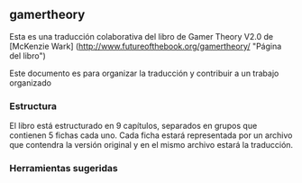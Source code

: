 ## gamertheory

Esta es una traducción colaborativa del libro de Gamer Theory V2.0 de [McKenzie Wark] (http://www.futureofthebook.org/gamertheory/ "Página del libro")

Este documento es para organizar la traducción y contribuir a un trabajo organizado

### Estructura
El libro está estructurado en 9 capítulos, separados en grupos que contienen 5 fichas cada uno.
Cada ficha estará representada por un archivo que contendra la versión original y en el mismo archivo estará la traducción.

### Herramientas sugeridas

### 
